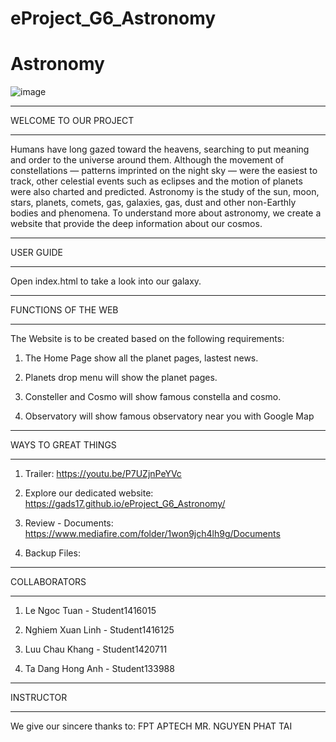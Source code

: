 # eProject_G6_Astronomy

# Astronomy

![image](https://user-images.githubusercontent.com/122278903/211462688-8e79238b-56b5-40eb-831d-c176af56a742.png)


*************************************
WELCOME TO OUR PROJECT
*************************************

Humans have long gazed toward the heavens, searching to put meaning and order to the universe around them. Although the movement of constellations — patterns imprinted on the night sky — were the easiest to track, other celestial events such as eclipses and the motion of planets were also charted and predicted.
Astronomy is the study of the sun, moon, stars, planets, comets, gas, galaxies, gas, dust and other non-Earthly bodies and phenomena.
To understand more about astronomy, we create a website that provide the deep information about our cosmos. 

*************************************
USER GUIDE
*************************************

Open index.html to take a look into our galaxy.

*************************************
FUNCTIONS OF THE WEB
*************************************

The Website is to be created based on the following requirements:

1) The Home Page show all the planet pages, lastest news.

2) Planets drop menu will show the planet pages.

3) Consteller and Cosmo will show famous constella and cosmo.

4) Observatory will show famous observatory near you with Google Map

*************************************
WAYS TO GREAT THINGS
*************************************

1) Trailer: https://youtu.be/P7UZjnPeYVc

2) Explore our dedicated website: https://gads17.github.io/eProject_G6_Astronomy/

3) Review - Documents: https://www.mediafire.com/folder/1won9jch4lh9g/Documents

4) Backup Files: 

*************************************
COLLABORATORS
*************************************

1) Le Ngoc Tuan - Student1416015

2) Nghiem Xuan Linh - Student1416125

3) Luu Chau Khang - Student1420711

3) Ta Dang Hong Anh - Student133988

*************************************
INSTRUCTOR
*************************************
We give our sincere thanks to:
FPT APTECH
MR. NGUYEN PHAT TAI

